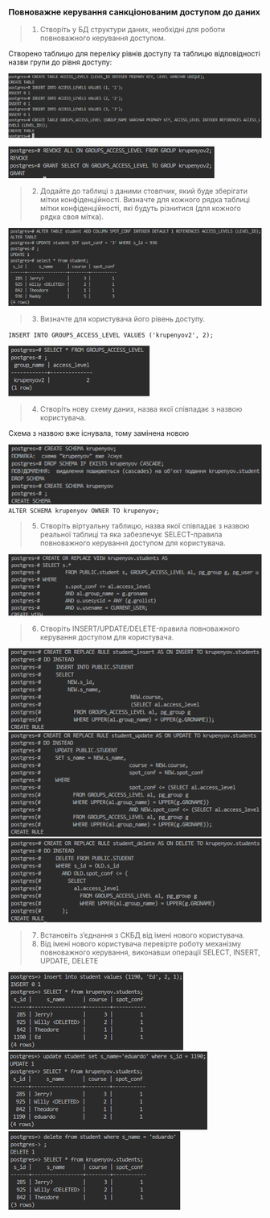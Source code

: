 ### Повноважне керування санкціонованим доступом до даних

> 1. Створіть у БД структури даних, необхідні для роботи повноважного керування доступом.

Створено таблицю для переліку рівнів доступу та таблицю відповідності назви групи до рівня доступу:

![](img/2023-11-14-21-40-10.png)

![](img/2023-11-14-21-44-01.png)

> 2. Додайте до таблиці з даними стовпчик, який буде зберігати мітки конфіденційності. Визначте для кожного рядка таблиці мітки конфіденційності, які будуть різнитися (для кожного рядка своя мітка).

![](img/2023-11-14-21-49-54.png)

> 3. Визначте для користувача його рівень доступу.

`INSERT INTO GROUPS_ACCESS_LEVEL VALUES ('krupenyov2', 2);`

![](img/2023-11-14-21-53-46.png)

> 4. Створіть нову схему даних, назва якої співпадає з назвою користувача.

Схема з назвою вже існувала, тому замінена новою

![](img/2023-11-14-22-06-12.png)
`ALTER SCHEMA krupenyov OWNER TO krupenyov;`

> 5. Створіть віртуальну таблицю, назва якої співпадає з назвою реальної таблиці та яка забезпечує SELECT-правила повноважного керування доступом для користувача.

![](img/2023-11-14-22-48-48.png)

> 6. Створіть INSERT/UPDATE/DELETE-правила повноважного керування доступом для користувача.

![](img/2023-11-15-11-20-46.png)
![](img/2023-11-15-11-21-07.png)
![](img/2023-11-15-11-20-23.png)

> 7. Встановіть з’єднання з СКБД від імені нового користувача.
> 8. Від імені нового користувача перевірте роботу механізму повноважного керування, виконавши операції SELECT, INSERT, UPDATE, DELETE

![](img/2023-11-15-12-14-36.png)
![](img/2023-11-15-14-03-55.png)
![](img/2023-11-15-14-06-51.png)
